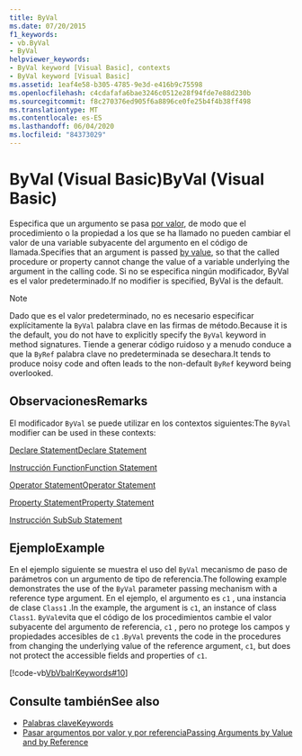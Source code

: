 ```yaml
---
title: ByVal
ms.date: 07/20/2015
f1_keywords:
- vb.ByVal
- ByVal
helpviewer_keywords:
- ByVal keyword [Visual Basic], contexts
- ByVal keyword [Visual Basic]
ms.assetid: 1eaf4e58-b305-4785-9e3d-e416b9c75598
ms.openlocfilehash: c4cdafafa6bae3246c0512e28f94fde7e88d230b
ms.sourcegitcommit: f8c270376ed905f6a8896ce0fe25b4f4b38ff498
ms.translationtype: MT
ms.contentlocale: es-ES
ms.lasthandoff: 06/04/2020
ms.locfileid: "84373029"
---
```

# <a name="byval-visual-basic"></a><span data-ttu-id="474f0-102">ByVal (Visual Basic)</span><span class="sxs-lookup"><span data-stu-id="474f0-102">ByVal (Visual Basic)</span></span>
<span data-ttu-id="474f0-103">Especifica que un argumento se pasa [por valor](../../programming-guide/language-features/procedures/passing-arguments-by-value-and-by-reference.md), de modo que el procedimiento o la propiedad a los que se ha llamado no pueden cambiar el valor de una variable subyacente del argumento en el código de llamada.</span><span class="sxs-lookup"><span data-stu-id="474f0-103">Specifies that an argument is passed [by value](../../programming-guide/language-features/procedures/passing-arguments-by-value-and-by-reference.md), so that the called procedure or property cannot change the value of a variable underlying the argument in the calling code.</span></span> <span data-ttu-id="474f0-104">Si no se especifica ningún modificador, ByVal es el valor predeterminado.</span><span class="sxs-lookup"><span data-stu-id="474f0-104">If no modifier is specified, ByVal is the default.</span></span>

> [!NOTE]
> <span data-ttu-id="474f0-105">Dado que es el valor predeterminado, no es necesario especificar explícitamente la `ByVal` palabra clave en las firmas de método.</span><span class="sxs-lookup"><span data-stu-id="474f0-105">Because it is the default, you do not have to explicitly specify the `ByVal` keyword in method signatures.</span></span> <span data-ttu-id="474f0-106">Tiende a generar código ruidoso y a menudo conduce a que la `ByRef` palabra clave no predeterminada se desechara.</span><span class="sxs-lookup"><span data-stu-id="474f0-106">It tends to produce noisy code and often leads to the non-default `ByRef` keyword being overlooked.</span></span>

## <a name="remarks"></a><span data-ttu-id="474f0-107">Observaciones</span><span class="sxs-lookup"><span data-stu-id="474f0-107">Remarks</span></span>
 <span data-ttu-id="474f0-108">El modificador `ByVal` se puede utilizar en los contextos siguientes:</span><span class="sxs-lookup"><span data-stu-id="474f0-108">The `ByVal` modifier can be used in these contexts:</span></span>

 [<span data-ttu-id="474f0-109">Declare Statement</span><span class="sxs-lookup"><span data-stu-id="474f0-109">Declare Statement</span></span>](../statements/declare-statement.md)

 [<span data-ttu-id="474f0-110">Instrucción Function</span><span class="sxs-lookup"><span data-stu-id="474f0-110">Function Statement</span></span>](../statements/function-statement.md)
  
 [<span data-ttu-id="474f0-111">Operator Statement</span><span class="sxs-lookup"><span data-stu-id="474f0-111">Operator Statement</span></span>](../statements/operator-statement.md)
  
 [<span data-ttu-id="474f0-112">Property Statement</span><span class="sxs-lookup"><span data-stu-id="474f0-112">Property Statement</span></span>](../statements/property-statement.md)
  
 [<span data-ttu-id="474f0-113">Instrucción Sub</span><span class="sxs-lookup"><span data-stu-id="474f0-113">Sub Statement</span></span>](../statements/sub-statement.md)

## <a name="example"></a><span data-ttu-id="474f0-114">Ejemplo</span><span class="sxs-lookup"><span data-stu-id="474f0-114">Example</span></span>
 <span data-ttu-id="474f0-115">En el ejemplo siguiente se muestra el uso del `ByVal` mecanismo de paso de parámetros con un argumento de tipo de referencia.</span><span class="sxs-lookup"><span data-stu-id="474f0-115">The following example demonstrates the use of the `ByVal` parameter passing mechanism with a reference type argument.</span></span> <span data-ttu-id="474f0-116">En el ejemplo, el argumento es `c1` , una instancia de clase `Class1` .</span><span class="sxs-lookup"><span data-stu-id="474f0-116">In the example, the argument is `c1`, an instance of class `Class1`.</span></span> <span data-ttu-id="474f0-117">`ByVal`evita que el código de los procedimientos cambie el valor subyacente del argumento de referencia, `c1` , pero no protege los campos y propiedades accesibles de `c1` .</span><span class="sxs-lookup"><span data-stu-id="474f0-117">`ByVal` prevents the code in the procedures from changing the underlying value of the reference argument, `c1`, but does not protect the accessible fields and properties of `c1`.</span></span>

 [!code-vb[VbVbalrKeywords#10](~/samples/snippets/visualbasic/VS_Snippets_VBCSharp/VbVbalrKeywords/VB/Class5.vb#10)]

## <a name="see-also"></a><span data-ttu-id="474f0-118">Consulte también</span><span class="sxs-lookup"><span data-stu-id="474f0-118">See also</span></span>

- [<span data-ttu-id="474f0-119">Palabras clave</span><span class="sxs-lookup"><span data-stu-id="474f0-119">Keywords</span></span>](../keywords/index.md)
- [<span data-ttu-id="474f0-120">Pasar argumentos por valor y por referencia</span><span class="sxs-lookup"><span data-stu-id="474f0-120">Passing Arguments by Value and by Reference</span></span>](../../programming-guide/language-features/procedures/passing-arguments-by-value-and-by-reference.md)
